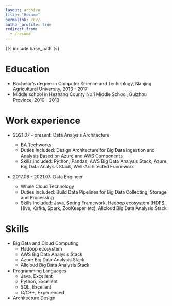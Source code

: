 ```yaml
---
layout: archive
title: "Resume"
permalink: /cv/
author_profile: true
redirect_from:
  - /resume
---
```


{% include base_path %}

Education
======
* Bachelor's degree in Computer Science and Technology, Nanjing Agricultural University, 2013 - 2017
* Middle school in Hezhang County No.1 Middle School, Guizhou Province, 2010 - 2013

Work experience
======
* 2021.07 - present: Data Analysis Architecture
  * BA Techworks
  * Duties included: Design Architecture for Big Data Ingestion and Analysis Based on Azure and AWS Components
  * Skills included: Python, Pandas, AWS Big Data Analysis Stack, Azure Big Data Analysis Stack, Well-Architected Framework

* 2017.06 - 2021.07: Data Engineer
  * Whale Cloud Technology
  * Duties included: Build Data Pipelines for Big Data Collecting, Storage and Processing
  * Skills included: Java, Spring Framework, Hadoop ecosystem (HDFS, Hive, Kafka, Spark, ZooKeeper etc), Alicloud Big Data Analysis Stack
  
Skills
======
* Big Data and Cloud Computing
  * Hadoop ecosystem
  * AWS Big Data Analysis Stack
  * Azure Big Data Analysis Stack
  * Alicloud Big Data Analysis Stack
* Programming Languages
  * Java, Excellent
  * Python, Excellent
  * SQL, Excellent
  * C/C++, Experienced
* Architecture Design
